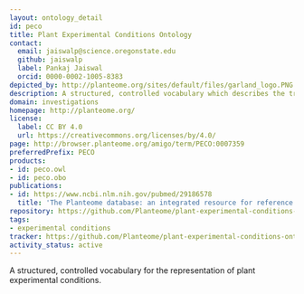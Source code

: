 ```yaml
---
layout: ontology_detail
id: peco
title: Plant Experimental Conditions Ontology
contact:
  email: jaiswalp@science.oregonstate.edu
  github: jaiswalp
  label: Pankaj Jaiswal
  orcid: 0000-0002-1005-8383
depicted_by: http://planteome.org/sites/default/files/garland_logo.PNG
description: A structured, controlled vocabulary which describes the treatments, growing conditions, and/or study types used in plant biology experiments.
domain: investigations
homepage: http://planteome.org/
license:
  label: CC BY 4.0
  url: https://creativecommons.org/licenses/by/4.0/
page: http://browser.planteome.org/amigo/term/PECO:0007359
preferredPrefix: PECO
products:
- id: peco.owl
- id: peco.obo
publications:
- id: https://www.ncbi.nlm.nih.gov/pubmed/29186578
  title: 'The Planteome database: an integrated resource for reference ontologies, plant genomics and phenomics.'
repository: https://github.com/Planteome/plant-experimental-conditions-ontology
tags:
- experimental conditions
tracker: https://github.com/Planteome/plant-experimental-conditions-ontology/issues
activity_status: active
---
```


A structured, controlled vocabulary for the representation of plant experimental conditions.
